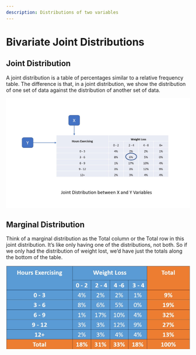 ```yaml
---
description: Distributions of two variables
---
```


# Bivariate Joint Distributions

## Joint Distribution

A joint distribution is a table of percentages similar to a relative frequency table. The difference is that, in a joint distribution, we show the distribution of one set of data against the distribution of another set of data.

![Joint Distribution between Hours Exercising and Weight Loss](../.gitbook/assets/1%20%281%29.jpg)

## Marginal Distribution

Think of a marginal distribution as the Total column or the Total row in this joint distribution. It’s like only having one of the distributions, not both. So if we only had the distribution of weight lost, we’d have just the totals along the bottom of the table.

![Marginal Distributions of both Hours Exercising and Weight Loss](../.gitbook/assets/1%20%2813%29.jpg)

